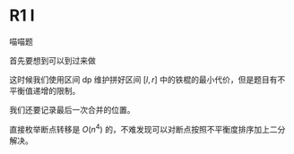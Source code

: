# R1 I

喵喵题

首先要想到可以到过来做

这时候我们使用区间 dp 维护拼好区间 $[l,r]$ 中的铁棍的最小代价，但是题目有不平衡值递增的限制。

我们还要记录最后一次合并的位置。

直接枚举断点转移是 $O(n^4)$ 的，不难发现可以对断点按照不平衡度排序加上二分解决。


